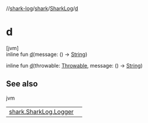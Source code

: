 //[shark-log](../../../index.md)/[shark](../index.md)/[SharkLog](index.md)/[d](d.md)

# d

[jvm]\
inline fun [d](d.md)(message: () -&gt; [String](https://kotlinlang.org/api/latest/jvm/stdlib/kotlin/-string/index.html))

inline fun [d](d.md)(throwable: [Throwable](https://kotlinlang.org/api/latest/jvm/stdlib/kotlin/-throwable/index.html), message: () -&gt; [String](https://kotlinlang.org/api/latest/jvm/stdlib/kotlin/-string/index.html))

## See also

jvm

| | |
|---|---|
| [shark.SharkLog.Logger](-logger/d.md) |  |
